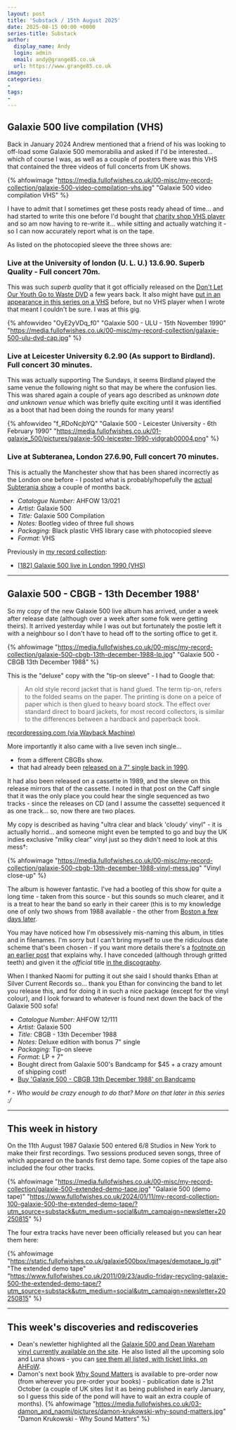 ```yaml
---
layout: post
title: 'Substack / 15th August 2025'
date: 2025-08-15 00:00 +0000
series-title: Substack
author:
  display_name: Andy
  login: admin
  email: andy@grange85.co.uk
  url: https://www.grange85.co.uk
image:
categories:
-
tags:
-
---
```

## Galaxie 500 live compilation (VHS)

Back in January 2024 Andrew mentioned that a friend of his was looking to off-load some Galaxie 500 memorabilia and asked if I'd be interested... which of course I was, as well as a couple of posters there was this VHS that contained the three videos of full concerts from UK shows.

{% ahfowimage "https://media.fullofwishes.co.uk/00-misc/my-record-collection/galaxie-500-video-compilation-vhs.jpg" "Galaxie 500 video compilation VHS" %}

I have to admit that I sometimes get these posts ready ahead of time... and  had started to write this one before I'd bought that [charity shop VHS player](https://www.fullofwishes.co.uk/2025/07/03/video-galaxie-500-at-subterania-27th-june-1990/?utm_source=substack&utm_medium=social&utm_campaign=newsletter+20250815) and so am now having to re-write it... while sitting and actually watching it - so I can now accurately report what is on the tape.

As listed on the photocopied sleeve the three shows are:

### Live at the University of london (U. L. U.) 13.6.90. Superb Quality - Full concert 70m.

This was such _superb quality_ that it got officially released on the [Don't Let Our Youth Go to Waste DVD](https://www.fullofwishes.co.uk/2024/11/11/my-record-collection-187-don-t-let-our-youth-go-to-waste-dvd/?utm_source=substack&utm_medium=social&utm_campaign=newsletter+20250815) a few years back. It also might have [put in an appearance in this series on a VHS](https://www.fullofwishes.co.uk/2025/01/30/my-record-collection-galaxie-500-university-of-london-6-3-90/?utm_source=substack&utm_medium=social&utm_campaign=newsletter+20250815) before, but no VHS player when I wrote that meant I couldn't be sure. I was at this gig.

{% ahfowvideo "OyE2yVDq_f0" "Galaxie 500 - ULU - 15th November 1990" "https://media.fullofwishes.co.uk/00-misc/my-record-collection/galaxie-500-ulu-dvd-cap.jpg" %}

### Live at Leicester University 6.2.90 (As support to Birdland). Full concert 30 minutes.

This was actually supporting The Sundays, it seems Birdland played the same venue the following night so that may be where the confusion lies. This was shared again a couple of years ago described as _unknown date and unknown venue_ which was briefly quite exciting until it was identified as a boot that had been doing the rounds for many years!

{% ahfowvideo "f_RDoNcjbYQ" "Galaxie 500 - Leicester University - 6th February 1990" "https://media.fullofwishes.co.uk/01-galaxie_500/pictures/galaxie-500-leicester-1990-vidgrab00004.png" %}

### Live at Subteranea, London 27.6.90, Full concert 70 minutes.

This is actually the Manchester show that has been shared incorrectly as the London one before - I posted what is probably/hopefully the [actual Subterania show](https://www.fullofwishes.co.uk/2025/07/03/video-galaxie-500-at-subterania-27th-june-1990/?utm_source=substack&utm_medium=social&utm_campaign=newsletter+20250815) a couple of months back.

 - *Catalogue Number:* AHFOW 13/021
 - *Artist:* Galaxie 500
 - *Title:* Galaxie 500 Compilation
 - *Notes:* Bootleg video of three full shows
 - *Packaging:* Black plastic VHS library case with photocopied sleeve
 - *Format:* VHS

Previously in [my record collection](https://www.fullofwishes.co.uk/category/my-record-collection?utm_source=substack&utm_medium=social&utm_campaign=newsletter+20250815):
 - [[182] Galaxie 500 live in London 1990 (VHS)](https://www.fullofwishes.co.uk/2024/09/30/my-record-collection-175-galaxie-500-at-ulu-vhs/?utm_source=substack&utm_medium=social&utm_campaign=newsletter+20250815)

---

## Galaxie 500 - CBGB - 13th December 1988'

So my copy of the new Galaxie 500 live album has arrived, under a week after release date (although over a week after some folk were getting theirs). It arrived yesterday while I was out but fortunately the postie left it with a neighbour so I don't have to head off to the sorting office to get it. 

{% ahfowimage "https://media.fullofwishes.co.uk/00-misc/my-record-collection/galaxie-500-cbgb-13th-december-1988-lp.jpg" "Galaxie 500 - CBGB 13th December 1988" %}

This is the "deluxe" copy with the "tip-on sleeve" - I had to Google that:

<blockquote>
An old style record jacket that is hand glued. The term tip-on, refers to the folded seams on the paper. The printing is done on a peice of paper which is then glued to heavy board stock. The effect over standard direct to board jackets, for most record collectors, is similar to the differences between a hardback and paperback book.
</blockquote>
<p class="caption"><a href="https://web.archive.org/web/20160606032229/http://www.recordpressing.com/services/packaging/vinyl/">recordpressing.com (via Wayback Machine)</a></p>

More importantly it also came with a live seven inch single...
 - from a different CBGBs show.
 - that had already been [released on a 7" single back in 1990](https://www.fullofwishes.co.uk/2024/10/28/my-record-collection-183-galaxie-500-rain-don-t-let-our-youth-go-to-waste/?utm_source=substack&utm_medium=social&utm_campaign=newsletter+20250815).

It had also been released on a cassette in 1989, and the sleeve on this release mirrors that of the cassette. I noted in that post on the Caff single that it was the only place you could hear the single sequenced as two tracks - since the releases on CD (and I assume the cassette) sequenced it as one track... so, now there are two places.

My copy is described as having "ultra clear and black 'cloudy' vinyl" - it is actually horrid... and someone might even be tempted to go and buy the UK indies exclusive "milky clear" vinyl just so they didn't need to look at this mess&dagger;:

{% ahfowimage "https://media.fullofwishes.co.uk/00-misc/my-record-collection/galaxie-500-cbgb-13th-december-1988-vinyl-mess.jpg" "Vinyl close-up" %}

The album is however fantastic. I've had a bootleg of this show for quite a long time - taken from this source - but this sounds so much clearer, and it is a treat to hear the band so early in their career (this is to my knowledge one of only two shows from 1988 available - the other from [Boston a few days later](https://www.fullofwishes.co.uk/2023/08/17/my-record-collection-061-galaxie-500-unreleased-sessions-and-live-at-the-rat/?utm_source=substack&utm_medium=social&utm_campaign=newsletter+20250815).

You may have noticed how I'm obsessively mis-naming this album, in titles and in filenames. I'm sorry but I can't bring myself to use the ridiculous date scheme that's been chosen - if you want more details there's a [footnote on an earlier post](https://www.fullofwishes.co.uk/2025/06/10/new-galaxie-500-official-bootleg-up-for-pre-order/?utm_source=substack&utm_medium=social&utm_campaign=newsletter+20250815) that explains why. I have conceded (although through gritted teeth) and given it the _official_ title [in the discography](https://www.fullofwishes.co.uk/database/galaxie-500/releases/cbgb-12-13-88/?utm_source=substack&utm_medium=social&utm_campaign=newsletter+20250815).

When I thanked Naomi for putting it out she said I should thanks Ethan at Silver Current Records so... thank you Ethan for convincing the band to let you release this, and for doing it in such a nice package (except for the vinyl colour), and I look forward to whatever is found next down the back of the Galaxie 500 sofa!

 - *Catalogue Number:* AHFOW 12/111
 - *Artist:* Galaxie 500
 - *Title:* CBGB - 13th December 1988
 - *Notes:* Deluxe edition with bonus 7" single
 - *Packaging:* Tip-on sleeve
 - *Format:* LP + 7"
 - Bought direct from Galaxie 500's Bandcamp for $45 + a crazy amount of shipping cost!
 - [Buy 'Galaxie 500 - CBGB 13th December 1988' on Bandcamp](https://galaxie500.bandcamp.com/album/cbgb-121388)

_&dagger; - Who would be crazy enough to do that? More on that later in this series :/_

---

## This week in history

On the 11th August 1987 Galaxie 500 entered 6/8 Studios in New York to make their first recordings. Two sessions produced seven songs, three of which appeared on the bands first demo tape. Some copies of the tape also included the four other tracks.

{% ahfowimage "https://media.fullofwishes.co.uk/00-misc/my-record-collection/galaxie-500-extended-demo-tape.jpg" "Galaxie 500 (demo tape)" "https://www.fullofwishes.co.uk/2024/01/11/my-record-collection-100-galaxie-500-the-extended-demo-tape/?utm_source=substack&utm_medium=social&utm_campaign=newsletter+20250815" %}

The four extra tracks have never been officially released but you can hear them here:

{% ahfowimage "https://static.fullofwishes.co.uk/galaxie500box/images/demotape_lg.gif" "The extended demo tape" "https://www.fullofwishes.co.uk/2011/09/23/audio-friday-recycling-galaxie-500-the-extended-demo-tape/?utm_source=substack&utm_medium=social&utm_campaign=newsletter+20250815" %}

---

## This week's discoveries and rediscoveries

 - Dean's newletter highlighted all the [Galaxie 500 and Dean Wareham vinyl currently available on the site](https://deanwareham.com/shop). He also listed all the upcoming solo and Luna shows - you can [see them all listed, with ticket links, on AHFoW](https://www.fullofwishes.co.uk/database/shows/upcoming.xml?utm_source=substack&utm_medium=social&utm_campaign=newsletter+20250815).
 - Damon's next book [Why Sound Matters](https://yalebooks.yale.edu/book/9780300272246/why-sound-matters/) is available to pre-order now (from wherever you pre-order your books) - publication date is 21st October (a couple of UK sites list it as being published in early January, so I guess this side of the pond will have to wait an extra couple of months).
 {% ahfowimage "https://media.fullofwishes.co.uk/03-damon_and_naomi/pictures/damon-krukowski-why-sound-matters.jpg" "Damon Krukowski - Why Sound Matters" %}
